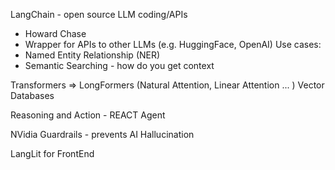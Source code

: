 LangChain - open source LLM coding/APIs
- Howard Chase
- Wrapper for APIs to other LLMs (e.g. HuggingFace, OpenAI)
Use cases:
- Named Entity Relationship (NER)
- Semantic Searching - how do you get context

Transformers => LongFormers (Natural Attention, Linear Attention ... )
Vector Databases

Reasoning and Action - REACT Agent

NVidia Guardrails - prevents AI Hallucination

LangLit for FrontEnd